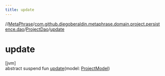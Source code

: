 ```yaml
---
title: update
---
```

//[MetaPhrase](../../../index.html)/[com.github.diegoberaldin.metaphrase.domain.project.persistence.dao](../index.html)/[ProjectDao](index.html)/[update](update.html)



# update



[jvm]\
abstract suspend fun [update](update.html)(model: [ProjectModel](../../com.github.diegoberaldin.metaphrase.domain.project.data/-project-model/index.html))




